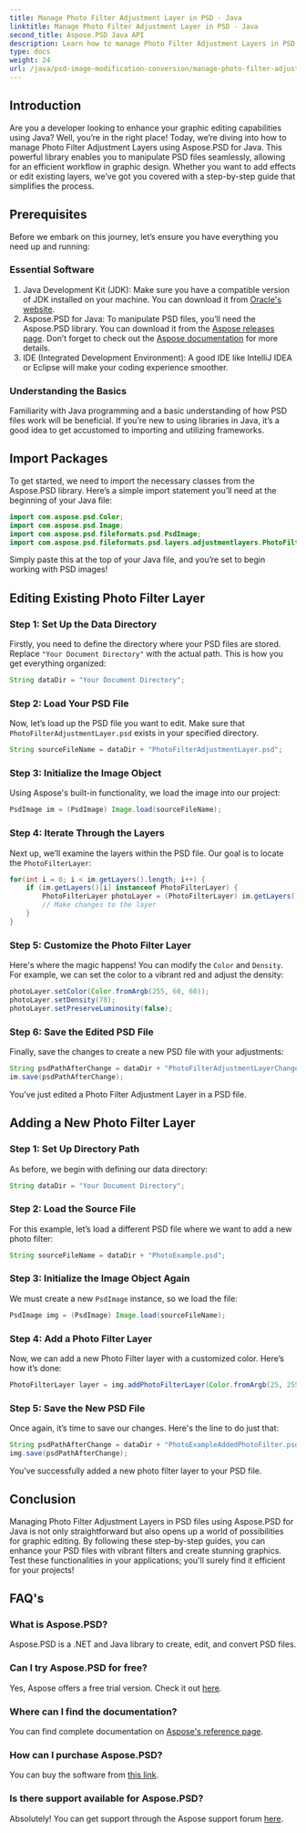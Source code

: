 ```yaml
---
title: Manage Photo Filter Adjustment Layer in PSD - Java
linktitle: Manage Photo Filter Adjustment Layer in PSD - Java
second_title: Aspose.PSD Java API
description: Learn how to manage Photo Filter Adjustment Layers in PSD files with Aspose.PSD for Java. Follow this guide for editing and adding filters effortlessly.
type: docs
weight: 24
url: /java/psd-image-modification-conversion/manage-photo-filter-adjustment-layer-psd/
---
```

## Introduction
Are you a developer looking to enhance your graphic editing capabilities using Java? Well, you’re in the right place! Today, we’re diving into how to manage Photo Filter Adjustment Layers using Aspose.PSD for Java. This powerful library enables you to manipulate PSD files seamlessly, allowing for an efficient workflow in graphic design. Whether you want to add effects or edit existing layers, we’ve got you covered with a step-by-step guide that simplifies the process.
## Prerequisites
Before we embark on this journey, let’s ensure you have everything you need up and running:
### Essential Software
1. Java Development Kit (JDK): Make sure you have a compatible version of JDK installed on your machine. You can download it from [Oracle's website](https://www.oracle.com/java/technologies/javase-jdk11-downloads.html).
2. Aspose.PSD for Java: To manipulate PSD files, you’ll need the Aspose.PSD library. You can download it from the [Aspose releases page](https://releases.aspose.com/psd/java/). Don’t forget to check out the [Aspose documentation](https://reference.aspose.com/psd/java/) for more details.
3. IDE (Integrated Development Environment): A good IDE like IntelliJ IDEA or Eclipse will make your coding experience smoother.
### Understanding the Basics
Familiarity with Java programming and a basic understanding of how PSD files work will be beneficial. If you’re new to using libraries in Java, it’s a good idea to get accustomed to importing and utilizing frameworks.
## Import Packages
To get started, we need to import the necessary classes from the Aspose.PSD library. Here’s a simple import statement you’ll need at the beginning of your Java file:
```java
import com.aspose.psd.Color;
import com.aspose.psd.Image;
import com.aspose.psd.fileformats.psd.PsdImage;
import com.aspose.psd.fileformats.psd.layers.adjustmentlayers.PhotoFilterLayer;
```
Simply paste this at the top of your Java file, and you’re set to begin working with PSD images!
## Editing Existing Photo Filter Layer
### Step 1: Set Up the Data Directory
Firstly, you need to define the directory where your PSD files are stored. Replace `"Your Document Directory"` with the actual path. This is how you get everything organized:
```java
String dataDir = "Your Document Directory";
```
### Step 2: Load Your PSD File
Now, let’s load up the PSD file you want to edit. Make sure that `PhotoFilterAdjustmentLayer.psd` exists in your specified directory.
```java
String sourceFileName = dataDir + "PhotoFilterAdjustmentLayer.psd";
```
### Step 3: Initialize the Image Object
Using Aspose's built-in functionality, we load the image into our project:
```java
PsdImage im = (PsdImage) Image.load(sourceFileName);
```
### Step 4: Iterate Through the Layers
Next up, we’ll examine the layers within the PSD file. Our goal is to locate the `PhotoFilterLayer`:
```java
for(int i = 0; i < im.getLayers().length; i++) {
    if (im.getLayers()[i] instanceof PhotoFilterLayer) {
        PhotoFilterLayer photoLayer = (PhotoFilterLayer) im.getLayers()[i];
        // Make changes to the layer
    }
}
```
### Step 5: Customize the Photo Filter Layer
Here's where the magic happens! You can modify the `Color` and `Density`. For example, we can set the color to a vibrant red and adjust the density:
```java
photoLayer.setColor(Color.fromArgb(255, 60, 60));
photoLayer.setDensity(78);
photoLayer.setPreserveLuminosity(false);
```
### Step 6: Save the Edited PSD File
Finally, save the changes to create a new PSD file with your adjustments:
```java
String psdPathAfterChange = dataDir + "PhotoFilterAdjustmentLayerChanged.psd";
im.save(psdPathAfterChange);
```
You've just edited a Photo Filter Adjustment Layer in a PSD file.
## Adding a New Photo Filter Layer
### Step 1: Set Up Directory Path
As before, we begin with defining our data directory:
```java
String dataDir = "Your Document Directory";
```
### Step 2: Load the Source File
For this example, let’s load a different PSD file where we want to add a new photo filter:
```java
String sourceFileName = dataDir + "PhotoExample.psd";
```
### Step 3: Initialize the Image Object Again
We must create a new `PsdImage` instance, so we load the file:
```java
PsdImage img = (PsdImage) Image.load(sourceFileName);
```
### Step 4: Add a Photo Filter Layer
Now, we can add a new Photo Filter layer with a customized color. Here’s how it’s done:
```java
PhotoFilterLayer layer = img.addPhotoFilterLayer(Color.fromArgb(25, 255, 35));
```
### Step 5: Save the New PSD File
Once again, it’s time to save our changes. Here's the line to do just that:
```java
String psdPathAfterChange = dataDir + "PhotoExampleAddedPhotoFilter.psd";
img.save(psdPathAfterChange);
```
You’ve successfully added a new photo filter layer to your PSD file.
## Conclusion
Managing Photo Filter Adjustment Layers in PSD files using Aspose.PSD for Java is not only straightforward but also opens up a world of possibilities for graphic editing. By following these step-by-step guides, you can enhance your PSD files with vibrant filters and create stunning graphics. Test these functionalities in your applications; you'll surely find it efficient for your projects!
## FAQ's
### What is Aspose.PSD?
Aspose.PSD is a .NET and Java library to create, edit, and convert PSD files.
### Can I try Aspose.PSD for free?
Yes, Aspose offers a free trial version. Check it out [here](https://releases.aspose.com/).
### Where can I find the documentation?
You can find complete documentation on [Aspose's reference page](https://reference.aspose.com/psd/java/).
### How can I purchase Aspose.PSD?
You can buy the software from [this link](https://purchase.aspose.com/buy).
### Is there support available for Aspose.PSD?
Absolutely! You can get support through the Aspose support forum [here](https://forum.aspose.com/c/psd/34).
